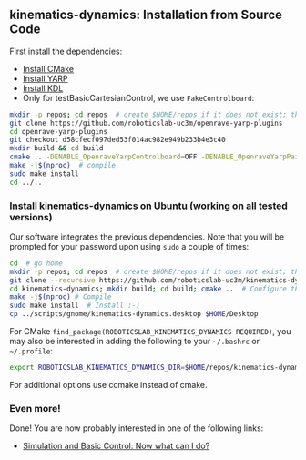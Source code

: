 ## kinematics-dynamics: Installation from Source Code

First install the dependencies:
- [Install CMake](https://github.com/roboticslab-uc3m/installation-guides/blob/develop/install-cmake.md)
- [Install YARP](https://github.com/roboticslab-uc3m/installation-guides/blob/develop/install-yarp.md)
- [Install KDL](https://github.com/roboticslab-uc3m/installation-guides/blob/develop/install-kdl.md)
- Only for testBasicCartesianControl, we use `FakeControlboard`:
```bash
mkdir -p repos; cd repos  # create $HOME/repos if it does not exist; then, enter it
git clone https://github.com/roboticslab-uc3m/openrave-yarp-plugins
cd openrave-yarp-plugins
git checkout d58cfecf097ded53f014ac982e949b233b4e3c40
mkdir build && cd build
cmake .. -DENABLE_OpenraveYarpControlboard=OFF -DENABLE_OpenraveYarpPaintSquares=OFF -DENABLE_YarpOpenraveControlboard=OFF -DENABLE_YarpOpenraveControlboardCollision=OFF -DENABLE_teoSim=OFF
make -j$(nproc)  # compile
sudo make install
cd ../..
```

### Install kinematics-dynamics on Ubuntu (working on all tested versions)

Our software integrates the previous dependencies. Note that you will be prompted for your password upon using `sudo` a couple of times:

```bash
cd  # go home
mkdir -p repos; cd repos  # create $HOME/repos if it does not exist; then, enter it
git clone --recursive https://github.com/roboticslab-uc3m/kinematics-dynamics.git  # Download kinematics-dynamics software from the repository; Use --recursive to get embedded repositories (technically, git submodules)
cd kinematics-dynamics; mkdir build; cd build; cmake ..  # Configure the kinematics-dynamics software
make -j$(nproc) # Compile
sudo make install  # Install :-)
cp ../scripts/gnome/kinematics-dynamics.desktop $HOME/Desktop
```

For CMake `find_package(ROBOTICSLAB_KINEMATICS_DYNAMICS REQUIRED)`, you may also be interested in adding the following to your `~/.bashrc` or `~/.profile`:
```bash
export ROBOTICSLAB_KINEMATICS_DYNAMICS_DIR=$HOME/repos/kinematics-dynamics/build  # Points to where TEOConfig.cmake is generated upon running CMake
```

For additional options use ccmake instead of cmake.

### Even more!

Done! You are now probably interested in one of the following links:
- [Simulation and Basic Control: Now what can I do?]( teo-post-install.md )

